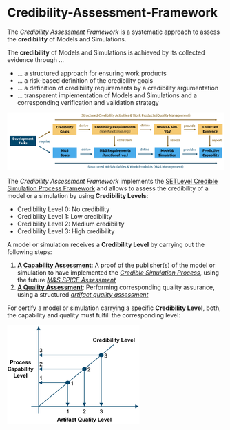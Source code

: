 # Credibility-Assessment-Framework

The *Credibility Assessment Framework* is a systematic approach to assess the **credibility** of Models and Simulations.

The **credibility** of Models and Simulations is achieved by its collected evidence through ...
- ... a structured approach for ensuring work products
- ... a risk-based definition of the credibility goals
- ... a definition of credibility requirements by a credibility argumentation
- ... transparent implementation of Models and Simulations and a corresponding verification and validation strategy

![Credibility of Models and Simulations](./docs/images/credibility_schema.png)

The *Credibility Assessment Framework* implements the [SETLevel Credible Simulation Process Framework](https://gitlab.setlevel.de/open/processes_and_traceability/credible_simulation_process_framework) and allows to assess the credibility of a model or a simulation by using **Credibility Levels**:
- Credibility Level 0: No credibility
- Credibility Level 1: Low credibility
- Credibility Level 2: Medium credibility 
- Credibility Level 3: High credibility

A model or simulation receives a **Credibility Level** by carrying out the following steps:
1. [**A Capability Assessment**](./Capability-Assessment/README.md): A proof of the publisher(s) of the model or simulation to have implemented the [*Credible Simulation Process*](https://gitlab.setlevel.de/open/processes_and_traceability/credible_simulation_process_framework/-/blob/main/Credible-Simulation-Process-v1-3.pdf), using the future [*M&S SPICE Assessment*](https://incose.onlinelibrary.wiley.com/doi/10.1002/iis2.13029)
2. [**A Quality Assessment**](./Credibility-Development-Kit/README.md): Performing corresponding quality assurance, using a structured [*artifact quality assessment*](https://ecp.ep.liu.se/index.php/modelica/article/view/572)

For certify a model or simulation carrying a specific **Credibility Level**, both, the capability and quality must fulfill the corresponding level:

![Credibility, Capability and Quality](docs/images/capability_quality.png)